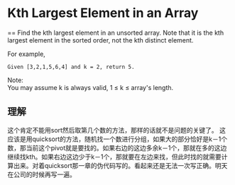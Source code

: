 # Kth Largest Element in an Array
==
Find the kth largest element in an unsorted array. Note that it is the kth largest element in the sorted order, not the kth distinct element.

For example,
```
Given [3,2,1,5,6,4] and k = 2, return 5.
```
Note: <br>
You may assume k is always valid, 1 ≤ k ≤ array's length.

## 理解
这个肯定不能用sort然后取第几个数的方法，那样的话就不是问题的关键了。
这应该是用quicksort的方法，随机找一个数进行分组，如果大的部分恰好是k－1个数，那当前这个pivot就是要找的。如果右边的这边多余k－1个，那就在多的这边继续找kth。如果右边这边少于k－1个，那就要在左边来找，但此时找的就需要计算出来。对着quicksort那一章的伪代码写的。看起来还是无法一次写正确。明天在公司的时候再写一遍。